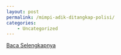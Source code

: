 ```yaml
---
layout: post
permalink: /mimpi-adik-ditangkap-polisi/
categories:
    - Uncategorized
---
```


[Baca Selengkapnya](/02)